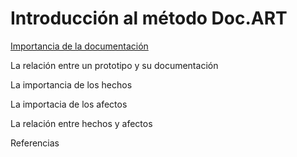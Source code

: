 # Introducción al método Doc.ART #

[Importancia de la documentación](https://github.com/docART/documentacion/blob/recipe/prototyping/11_importancia_de_la_documentacion.md) 

La relación entre un prototipo y su documentación

La importancia de los hechos

La importacia de los afectos

La relación entre hechos y afectos 

Referencias
